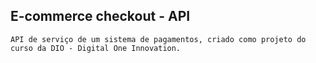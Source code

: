 ## E-commerce checkout - API

    API de serviço de um sistema de pagamentos, criado como projeto do curso da DIO - Digital One Innovation.
